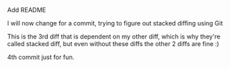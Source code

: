 Add README

I will now change for a commit, trying to figure out stacked diffing using Git

This is the 3rd diff that is dependent on my other diff, which is why they're called stacked diff, but even without these diffs the other 2 diffs are fine :)

4th commit just for fun.